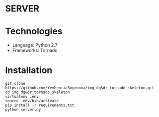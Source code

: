 # SERVER

# Technologies

* Language: Python 2.7
* Frameworks: Tornado

# Installation
```
git clone https://github.com/YevheniiaSmyrnova/img_dg&dr_tornado_skeleton.git
cd img_dg&dr_tornado_skeleton
virtualenv .env
source .env/bin/activate
pip install -r requirements.txt
python server.py
```
